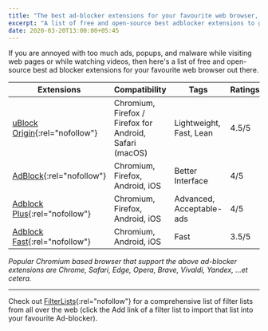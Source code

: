 ```yaml
---
title: "The best ad-blocker extensions for your favourite web browser, free and open-source"
excerpt: "A list of free and open-source best adblocker extensions to get rid of annoyed ads."
date: 2020-03-20T13:00:00+05:45
---
```


If you are annoyed with too much ads, popups, and malware while visiting web pages or while watching videos, then here's a list of free and open-source best ad blocker extensions for your favourite web browser out there.

| Extensions | Compatibility | Tags | Ratings |
|---|---|---|---|
| [uBlock Origin](https://github.com/gorhill/uBlock){:rel="nofollow"} | Chromium, Firefox / Firefox for Android, Safari (macOS) | Lightweight, Fast, Lean | 4.5/5 |
| [AdBlock](https://getadblock.com/){:rel="nofollow"} | Chromium, Firefox, Android, iOS | Better Interface | 4/5 |
| [Adblock Plus](https://adblockplus.org/){:rel="nofollow"} | Chromium, Firefox, Android, iOS | Advanced, Acceptable-ads | 4/5 |
| [Adblock Fast](https://adblockfast.com/){:rel="nofollow"} | Chromium, Android, iOS | Fast | 3.5/5 |

*Popular Chromium based browser that support the above ad-blocker extensions are Chrome, Safari, Edge, Opera, Brave, Vivaldi, Yandex, ...et cetera.*

---

Check out [FilterLists](http://filterlists.com/){:rel="nofollow"} for a comprehensive list of filter lists from all over the web (click the Add link of a filter list to import that list into your favourite Ad-blocker).
